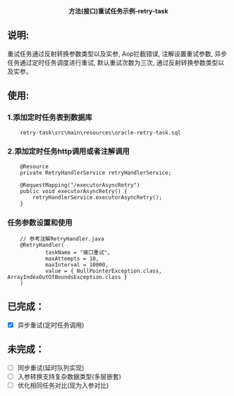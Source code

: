 <p align="center">
	<strong>方法(接口)重试任务示例-retry-task</strong>
</p>

## 说明:
重试任务通过反射转换参数类型以及实参, Aop拦截错误, 注解设置重试参数,
异步任务通过定时任务调度进行重试, 默认重试次数为三次, 通过反射转换参数类型以及实参。

## 使用:
### 1.添加定时任务表到数据库
```
    retry-task\src\main\resources\oracle-retry-task.sql
```

### 2.添加定时任务http调用或者注解调用
```
    @Resource
    private RetryHandlerService retryHandlerService;

    @RequestMapping("/executorAsyncRetry")
    public void executorAsyncRetry() {
        retryHandlerService.executorAsyncRetry();
    }
```

### 任务参数设置和使用
```
    // 参考注解RetryHandler.java
    @RetryHandler(
            taskName = "接口重试",
            maxAttempts = 10,
            maxInterval = 10000,
            value = { NullPointerException.class, ArrayIndexOutOfBoundsException.class }
    )
```

## 已完成：
* [x] 异步重试(定时任务调用)

## 未完成：
* [ ] 同步重试(延时队列实现)
* [ ] 入参转换支持复杂数据类型(多层嵌套)
* [ ] 优化相同任务对比(现为入参对比)
